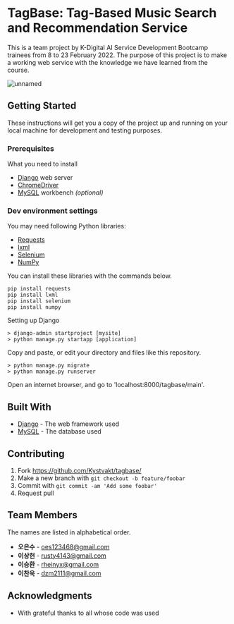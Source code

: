 # TagBase: Tag-Based Music Search and Recommendation Service

This is a team project by K-Digital AI Service Development Bootcamp trainees from 8 to 23 February 2022. The purpose of this project is to make a working web service with the knowledge we have learned from the course.


![unnamed](https://user-images.githubusercontent.com/44106603/155085779-84159d4b-8ede-4e38-a55c-a4955d788563.png)

## Getting Started

These instructions will get you a copy of the project up and running on your local machine for development and testing purposes.

### Prerequisites

What you need to install

* [Django](https://www.djangoproject.com/) web server
* [ChromeDriver](https://chromedriver.chromium.org/)
* [MySQL](https://www.mysql.com) workbench *(optional)*

### Dev environment settings

You may need following Python libraries:

* [Requests](https://docs.python-requests.org)
* [lxml](https://lxml.de)
* [Selenium](https://selenium-python.readthedocs.io)
* [NumPy](https://numpy.org)

You can install these libraries with the commands below.

```
pip install requests
pip install lxml
pip install selenium
pip install numpy
```

Setting up Django

```
> django-admin startproject [mysite]
> python manage.py startapp [application]
```

Copy and paste, or edit your directory and files like this repository.

```
> python manage.py migrate
> python manage.py runserver
```

Open an internet browser, and go to 'localhost:8000/tagbase/main'.

## Built With

* [Django](https://www.djangoproject.com/) - The web framework used
* [MySQL](https://www.mysql.com/) - The database used

## Contributing

1. Fork <https://github.com/Kystvakt/tagbase/>
2. Make a new branch with `git checkout -b feature/foobar`
3. Commit with `git commit -am 'Add some foobar'`
4. Request pull

## Team Members

The names are listed in alphabetical order.

* **오은수** - oes123468@gmail.com
* **이상헌** - rusty4143@gmail.com
* **이승환** - rheinyx@gmail.com
* **이찬욱** - dzm2111@gmail.com

## Acknowledgments

* With grateful thanks to all whose code was used
